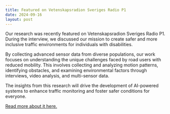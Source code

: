 ```yaml
---
title: Featured on Vetenskapsradion Sveriges Radio P1  
date: 2024-09-16
layout: post
---
```


Our research was recently featured on Vetenskapsradion Sveriges Radio P1. During the interview, we discussed our mission to create safer and more inclusive traffic environments for individuals with disabilities. 

By collecting advanced sensor data from diverse populations, our work focuses on understanding the unique challenges faced by road users with reduced mobility. This involves collecting and analyzing motion patterns, identifying obstacles, and examining environmental factors through interviews, video analysis, and multi-sensor data. 

The insights from this research will drive the development of AI-powered systems to enhance traffic monitoring and foster safer conditions for everyone.

[Read more about it here.](https://sverigesradio.se/artikel/forskare-vill-gora-trafiken-tryggare-for-funktionsvarierade)
